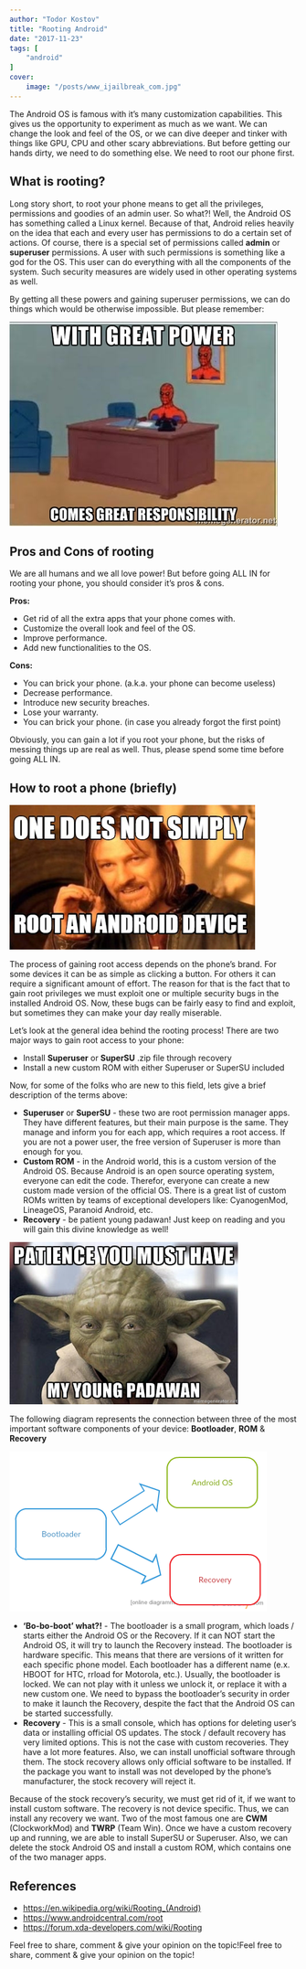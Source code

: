 ```yaml
---
author: "Todor Kostov"
title: "Rooting Android"
date: "2017-11-23"
tags: [
    "android"
]
cover:
    image: "/posts/www_ijailbreak_com.jpg"
---
```


The Android OS is famous with it’s many customization capabilities. This gives us the opportunity to experiment as much as we want. We can change the look and feel of the OS, or we can dive deeper and tinker with things like GPU, CPU and other scary abbreviations. But before getting our hands dirty, we need to do something else. We need to root our phone first.

## What is rooting?

Long story short, to root your phone means to get all the privileges, permissions and goodies of an admin user. So what?! Well, the Android OS has something called a Linux kernel. Because of that, Android relies heavily on the idea that each and every user has permissions to do a certain set of actions. Of course, there is a special set of permissions called **admin** or **superuser** permissions. A user with such permissions is something like a god for the OS. This user can do everything with all the components of the system. Such security measures are widely used in other operating systems as well.

By getting all these powers and gaining superuser permissions, we can do things which would be otherwise impossible. But please remember:

![](/memegenerator_net.jpg)

## Pros and Cons of rooting

We are all humans and we all love power! But before going ALL IN for rooting your phone, you should consider it’s pros & cons. 

**Pros:**
* Get rid of all the extra apps that your phone comes with.
* Customize the overall look and feel of the OS.
* Improve performance.
* Add new functionalities to the OS.

**Cons:**
* You can brick your phone. (a.k.a. your phone can become useless)
* Decrease performance.
* Introduce new security breaches.
* Lose your warranty.
* You can brick your phone. (in case you already forgot the first point)

Obviously, you can gain a lot if you root your phone, but the risks of messing things up are real as well. Thus, please spend some time before going ALL IN.

## How to root a phone (briefly)

![](/4332143.jpg)

The process of gaining root access depends on the phone’s brand. For some devices it can be as simple as clicking a button. For others it can require a significant amount of effort. The reason for that is the fact that to gain root privileges we must exploit one or multiple security bugs in the installed Android OS. Now, these bugs can be fairly easy to find and exploit, but sometimes they can make your day really miserable.

Let’s look at the general idea behind the rooting process! There are two major ways to gain root access to your phone:
* Install **Superuser** or **SuperSU** .zip file through recovery
* Install a new custom ROM with either Superuser or SuperSU included

Now, for some of the folks who are new to this field, lets give a brief description of the terms above:
* **Superuser** or **SuperSU** - these two are root permission manager apps. They have different features, but their main purpose is the same. They manage and inform you for each app, which requires a root access. If you are not a power user, the free version of Superuser is more than enough for you.
* **Custom ROM** - in the Android world, this is a custom version of the Android OS. Because Android is an open source operating system, everyone can edit the code. Therefor, everyone can create a new custom made version of the official OS. There is a great list of custom ROMs written by teams of exceptional developers like: CyanogenMod, LineageOS, Paranoid Android, etc.
* **Recovery** - be patient young padawan! Just keep on reading and you will gain this divine knowledge as well!

![](/young_padawan.jpeg)

The following diagram represents the connection between three of the most important software components of your device: **Bootloader**, **ROM** & **Recovery**

![](/document-1.png)

* **‘Bo-bo-boot’ what?!** - The bootloader is a small program, which loads / starts either the Android OS or the Recovery. If it can NOT start the Android OS, it will try to launch the Recovery instead. The bootloader is hardware specific. This means that there are versions of it written for each specific phone model. Each bootloader has a different name (e.x. HBOOT for HTC, rrload for Motorola, etc.). Usually, the bootloader is locked. We can not play with it unless we unlock it, or replace it with a new custom one.
We need to bypass the bootloader’s security in order to make it launch the Recovery, despite the fact that the Android OS can be started successfully.
* **Recovery** - This is a small console, which has options for deleting user’s data or installing official OS updates. The stock / default recovery has very limited options. This is not the case with custom recoveries. They have a lot more features. Also, we can install unofficial software through them. The stock recovery allows only official software to be installed. If the package you want to install was not developed by the phone’s manufacturer, the stock recovery will reject it.

Because of the stock recovery’s security, we must get rid of it, if we want to install custom software. The recovery is not device specific. Thus, we can install any recovery we want. Two of the most famous one are **CWM** (ClockworkMod) and **TWRP** (Team Win).
Once we have a custom recovery up and running, we are able to install SuperSU or Superuser. Also, we can delete the stock Android OS and install a custom ROM, which contains one of the two manager apps.

## References

* https://en.wikipedia.org/wiki/Rooting_(Android)
* https://www.androidcentral.com/root
* https://forum.xda-developers.com/wiki/Rooting

Feel free to share, comment & give your opinion on the topic!Feel free to share, comment & give your opinion on the topic!